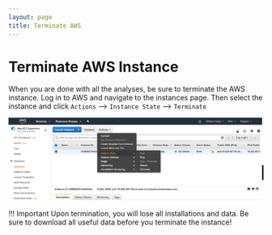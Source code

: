 ```yaml
---
layout: page
title: Terminate AWS
---
```


Terminate AWS Instance
=======================

When you are done with all the analyses, be sure to terminate the AWS instance. Log in to AWS and navigate to the instances page. Then select the instance and click `Actions` --> `Instance State` --> `Terminate`

![](images/Terminate_AWS.png)

!!! Important
    Upon termination, you will lose all installations and data. Be sure to download all useful data before you terminate the instance!
